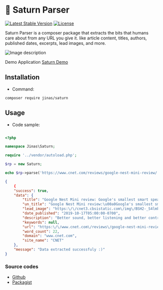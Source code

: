 # :satellite: Saturn Parser
[![Latest Stable Version](https://poser.pugx.org/jinas/saturn/v/stable)](https://packagist.org/packages/jinas/saturn)
[![License](https://poser.pugx.org/jinas/saturn/license)](https://packagist.org/packages/jinas/saturn)

Saturn Parser is a composer package that extracts the bits that humans care about from any URL you give it.
like article content, titles, authors, published dates, excerpts, lead images, and more.

![Image description](https://jinas.me/images/saturnparser-01.jpg)

Demo Application [Saturn Demo](http://saturn.jinas.me/)

## Installation

- Command:

```bash/shell
composer require jinas/saturn
```

## Usage

- Code sample:

```php

<?php

namespace Jinas\Saturn;

require '../vendor/autoload.php';

$rp = new Saturn;

echo $rp->parse('https://www.cnet.com/reviews/google-nest-mini-review/');

```

```json
{
    {
    "success": true,
    "data": {
        "title": "Google Nest Mini review: Google's smallest smart speaker keeps getting better - CNET",
        "un_title": "Google Nest Mini review:\u00a0Google's smallest smart speaker keeps getting better",
        "lead_image": "https:\/\/cnet3.cbsistatic.com\/img\/BSH2-_S4lmkYNase8GgaOJvCkaY=\/2019\/10\/09\/c07227f1-9255-48db-8bee-1a4851ee5fcf\/google-home-nest-mini-1529.jpg",
        "date_published": "2019-10-17T05:00:00-0700",
        "description": "Better sound, better listening and better controls pack a punch in Google's pint-size smart speaker. Oh, and it comes in blue now.",
        "keywords": null,
        "url": "https:\/\/www.cnet.com\/reviews\/google-nest-mini-review\/",
        "word_count": 22,
        "domain": "www.cnet.com",
        "site_name": "CNET"
    },
    "message": "Data extracted successfuly :)"
}

```

### Source codes

- [Github](https://getcomposer.org/)
- [Packagist](https://getcomposer.org/)
